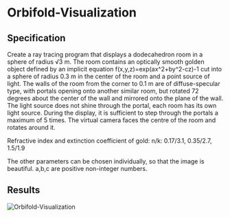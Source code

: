 # Orbifold-Visualization
## Specification
Create a ray tracing program that displays a dodecahedron room in a sphere of radius √3 m. The room contains an optically smooth golden object defined by an implicit equation f(x,y,z)=exp(ax^2+by^2-cz)-1 cut into a sphere of radius 0.3 m in the center of the room and a point source of light. The walls of the room from the corner to 0.1 m are of diffuse-specular type, with portals opening onto another similar room, but rotated 72 degrees about the center of the wall and mirrored onto the plane of the wall. The light source does not shine through the portal, each room has its own light source. During the display, it is sufficient to step through the portals a maximum of 5 times. The virtual camera faces the centre of the room and rotates around it.

Refractive index and extinction coefficient of gold: n/k: 0.17/3.1, 0.35/2.7, 1.5/1.9

The other parameters can be chosen individually, so that the image is beautiful. a,b,c are positive non-integer numbers.

## Results
![Orbifold-Visualization](https://i.imgur.com/DlsNJC1.png)



